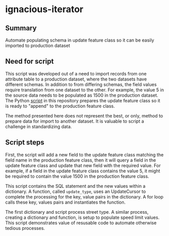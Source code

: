# ignacious-iterator

## Summary
Automate populating schema in update feature class so it can be easily imported to production dataset

## Need for script
This script was developed out of a need to import records from one attribute table to a production dataset, where the two datasets have different schemas. In addition to from differing schemas, the field values require translation from one dataset to the other. For example, the value 5 in the source data needs to be populated as 1500 in the production dataset. The Python [script](https://stackoverflow.com/questions/19314342/python-sqlalchemy-pass-parameters-in-connection-execute) in this repository prepares the update feature class so it is ready to "append" to the production feature class. 

The method presented here does not represent the best, or only, method to prepare data for import to another dataset. It is valuable to script a challenge in standardizing data.

## Script steps

First, the script will add a new field to the update feature class matching the field name in the production feature class, then it will query a field in the update feature class and update that new field with the required value. For example, if a field in the update feature class contains the value 5, it might be required to contain the value 1500 in the production feature class.

This script contains the SQL statement and the new values within a dictionary. A function, called ```update_type```, uses an UpdateCursor to complete the processing for the key, value pairs in the dictionary.  A for loop calls these key, values pairs and instantiates the function.

The first dictionary and script process street type. A similar process, creating a dictionary and function, is setup to populate speed limit values. This script demonstrates value of resusable code to automate otherwise tedious processes.

